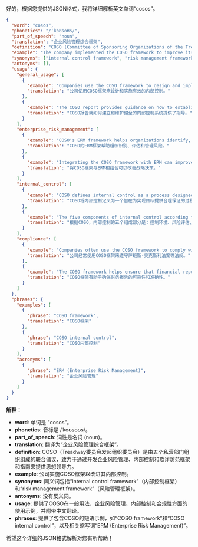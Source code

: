 好的，根据您提供的JSON格式，我将详细解析英文单词“cosos”。

```json
{
  "word": "cosos",
  "phonetics": "/ˈkoʊsoʊs/",
  "part_of_speech": "noun",
  "translation": "企业风险管理综合框架",
  "definition": "COSO (Committee of Sponsoring Organizations of the Treadway Commission) is a joint initiative of five private sector organizations dedicated to providing thought leadership through the development of frameworks and guidance on enterprise risk management, internal control, and fraud deterrence.",
  "example": "The company implemented the COSO framework to improve its internal controls.",
  "synonyms": ["internal control framework", "risk management framework"],
  "antonyms": [],
  "usage": {
    "general_usage": [
      {
        "example": "Companies use the COSO framework to design and implement effective internal controls.",
        "translation": "公司使用COSO框架来设计和实施有效的内部控制。"
      },
      {
        "example": "The COSO report provides guidance on how to establish and maintain a sound system of internal control.",
        "translation": "COSO报告就如何建立和维护健全的内部控制系统提供了指导。"
      }
    ],
    "enterprise_risk_management": [
      {
        "example": "COSO's ERM framework helps organizations identify, assess, and manage risks.",
        "translation": "COSO的ERM框架帮助组织识别、评估和管理风险。"
      },
      {
        "example": "Integrating the COSO framework with ERM can improve strategic decision-making.",
        "translation": "将COSO框架与ERM相结合可以改善战略决策。"
      }
    ],
    "internal_control": [
      {
        "example": "COSO defines internal control as a process designed to provide reasonable assurance regarding the achievement of objectives.",
        "translation": "COSO将内部控制定义为一个旨在为实现目标提供合理保证的过程。"
      },
      {
        "example": "The five components of internal control according to COSO are: control environment, risk assessment, control activities, information and communication, and monitoring activities.",
        "translation": "根据COSO，内部控制的五个组成部分是：控制环境、风险评估、控制活动、信息与沟通以及监督活动。"
      }
    ],
    "compliance": [
      {
        "example": "Companies often use the COSO framework to comply with regulations such as Sarbanes-Oxley.",
        "translation": "公司经常使用COSO框架来遵守萨班斯-奥克斯利法案等法规。"
      },
      {
        "example": "The COSO framework helps ensure that financial reporting is reliable and accurate.",
        "translation": "COSO框架有助于确保财务报告的可靠性和准确性。"
      }
    ]
  },
  "phrases": {
    "examples": [
      {
        "phrase": "COSO framework",
        "translation": "COSO框架"
      },
      {
        "phrase": "COSO internal control",
        "translation": "COSO内部控制"
      }
    ],
    "acronyms": [
      {
        "phrase": "ERM (Enterprise Risk Management)",
        "translation": "企业风险管理"
      }
    ]
  }
}
```

**解释：**

*   **word**: 单词是 "cosos"。
*   **phonetics**: 音标是 /ˈkoʊsoʊs/。
*   **part\_of\_speech**: 词性是名词 (noun)。
*   **translation**: 翻译为“企业风险管理综合框架”。
*   **definition**: COSO（Treadway委员会发起组织委员会）是由五个私营部门组织组成的联合倡议，致力于通过开发企业风险管理、内部控制和欺诈防范框架和指南来提供思想领导力。
*   **example**: 公司实施COSO框架以改进其内部控制。
*   **synonyms**: 同义词包括“internal control framework”（内部控制框架）和“risk management framework”（风险管理框架）。
*   **antonyms**: 没有反义词。
*   **usage**: 提供了COSO在一般用法、企业风险管理、内部控制和合规性方面的使用示例，并附带中文翻译。
*   **phrases**: 提供了包含COSO的短语示例，如“COSO framework”和“COSO internal control”，以及相关缩写词“ERM (Enterprise Risk Management)”。

希望这个详细的JSON格式解析对您有所帮助！
 